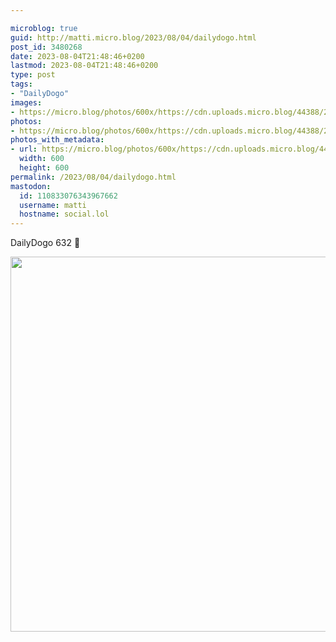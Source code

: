 ```yaml
---

microblog: true
guid: http://matti.micro.blog/2023/08/04/dailydogo.html
post_id: 3480268
date: 2023-08-04T21:48:46+0200
lastmod: 2023-08-04T21:48:46+0200
type: post
tags:
- "DailyDogo"
images:
- https://micro.blog/photos/600x/https://cdn.uploads.micro.blog/44388/2023/a2344e5dc61844ff8e8dda20ac5d4c88.jpg
photos:
- https://micro.blog/photos/600x/https://cdn.uploads.micro.blog/44388/2023/a2344e5dc61844ff8e8dda20ac5d4c88.jpg
photos_with_metadata:
- url: https://micro.blog/photos/600x/https://cdn.uploads.micro.blog/44388/2023/a2344e5dc61844ff8e8dda20ac5d4c88.jpg
  width: 600
  height: 600
permalink: /2023/08/04/dailydogo.html
mastodon:
  id: 110833076343967662
  username: matti
  hostname: social.lol
---
```

DailyDogo 632 🐶

<img src="/media/uploads/2023/a2344e5dc61844ff8e8dda20ac5d4c88.jpg" width="600" height="600" alt="" />
